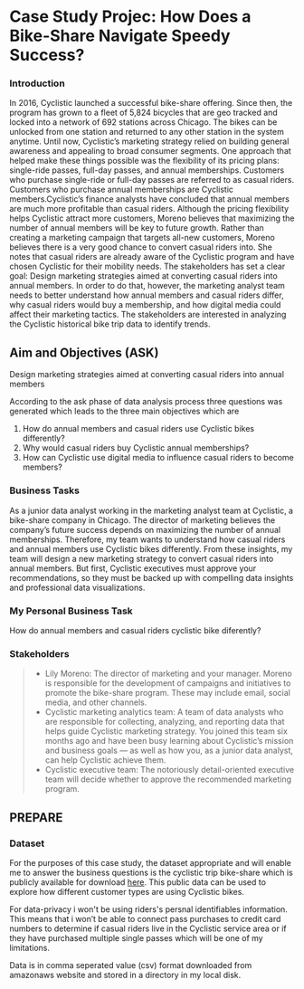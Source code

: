 # Case Study Projec: How Does a Bike-Share Navigate Speedy Success?

### Introduction
In 2016, Cyclistic launched a successful bike-share offering. Since then, the program has grown to a fleet of 5,824 bicycles that are geo tracked and locked into a network of 692 stations across Chicago. The bikes can be unlocked from one station and returned to any other station in the system anytime. Until now, Cyclistic’s marketing strategy relied on building general awareness and appealing to broad consumer segments. One approach that helped make these things possible was the flexibility of its pricing plans: single-ride passes, full-day passes, and annual memberships. Customers who purchase single-ride or full-day passes are referred to as casual riders. Customers who purchase annual memberships are Cyclistic members.Cyclistic’s finance analysts have concluded that annual members are much more profitable than casual riders. Although the pricing flexibility helps Cyclistic attract more customers, Moreno believes that maximizing the number of annual members will be key to future growth. Rather than creating a marketing campaign that targets all-new customers, Moreno believes there is a very good chance to convert casual riders into. She notes that casual riders are already aware of the Cyclistic program and have chosen Cyclistic for their mobility needs. The stakeholders has set a clear goal: Design marketing strategies aimed at converting casual riders into annual members. In order to do that, however, the marketing analyst team needs to better understand how annual members and casual riders differ, why casual riders would buy a membership, and how digital media could affect their marketing tactics. The stakeholders are interested in analyzing the Cyclistic historical bike trip data to identify trends.

 
## Aim and Objectives (ASK)
Design marketing strategies aimed at converting casual riders into annual members

According to the ask phase of data analysis process three questions was generated which leads
to the three main objectives which are 
1. How do annual members and casual riders use Cyclistic bikes differently?
2. Why would casual riders buy Cyclistic annual memberships?
3. How can Cyclistic use digital media to influence casual riders to become members?

### Business Tasks
As a junior data analyst working in the marketing analyst team at Cyclistic, a bike-share company in Chicago. The director of marketing believes the company’s future success depends on maximizing the number of annual memberships. Therefore, my team wants to understand how casual riders and annual members use Cyclistic bikes differently. From these insights,
my team will design a new marketing strategy to convert casual riders into annual members. But first, Cyclistic executives must approve your recommendations, so they must be backed up with compelling data insights and professional data
visualizations.

### My Personal Business Task
How do annual members and casual riders cyclistic bike diferently?

### Stakeholders
>- Lily Moreno: The director of marketing and your manager. Moreno is responsible for the development of campaigns
and initiatives to promote the bike-share program. These may include email, social media, and other channels.
>- Cyclistic marketing analytics team: A team of data analysts who are responsible for collecting, analyzing, and reporting data that helps guide Cyclistic marketing strategy. You joined this team six months ago and have been busy learning about Cyclistic’s mission and business goals — as well as how you, as a junior data analyst, can help Cyclistic achieve them.
>- Cyclistic executive team: The notoriously detail-oriented executive team will decide whether to approve the recommended marketing program.

## PREPARE

### Dataset

For the purposes of this case study, the dataset appropriate and will enable me to answer the business questions is the cyclistic trip bike-share which is publicly available for download [here](https://divvy-tripdata.s3.amazonaws.com/index.html). This public data can  be used to explore how different customer types are using Cyclistic bikes. 

For data-privacy i won't be using riders's persnal identifiables information. This
means that i won’t be able to connect pass purchases to credit card numbers to determine if casual riders live in the Cyclistic service area or if they have purchased multiple single passes which will be one of my limitations.

Data is in comma seperated value (csv) format downloaded from amazonaws website and stored in a directory in my local disk. 

